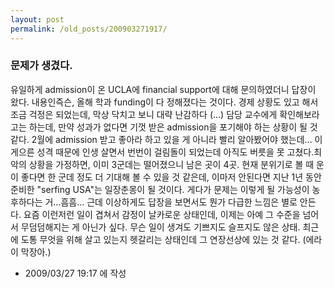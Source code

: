 ```yaml
---
layout: post
permalink: /old_posts/200903271917/
---
```


### 문제가 생겼다.

유일하게 admission이 온 UCLA에 financial support에 대해 문의하였더니 답장이 왔다. 내용인즉슨, 올해 학과 funding이 다 정해졌다는 것이다. 경제 상황도 있고 해서 조금 걱정은 되었는데, 막상 닥치고 보니 대략 난감하다 (...) 담당 교수에게 확인해보라고는 하는데, 만약 성과가 없다면 기껏 받은 admission을 포기해야 하는 상황이 될 것 같다. 2월에 admission 받고 좋아라 하고 있을 게 아니라 빨리 알아봤어야 했는데... 이 게으른 성격 때문에 인생 살면서 번번이 걸림돌이 되었는데 아직도 버릇을 못 고쳤다.최악의 상황을 가정하면, 이미 3군데는 떨어졌으니 남은 곳이 4곳. 현재 분위기로 볼 때 운이 좋다면 한 군데 정도 더 기대해 볼 수 있을 것 같은데, 이마저 안된다면 지난 1년 동안 준비한 "serfing USA"는 일장춘몽이 될 것이다. 게다가 문제는 이렇게 될 가능성이 농후하다는 거...흠흠... 근데 이상하게도 답장을 보면서도 뭔가 다급한 느낌은 별로 안든다. 요즘 이런저런 일이 겹쳐서 감정이 날카로운 상태인데, 이제는 아예 그 수준을 넘어서 무덤덤해지는 게 아닌가 싶다. 무슨 일이 생겨도 기쁘지도 슬프지도 않은 상태. 최근에 도통 무엇을 위해 살고 있는지 헷갈리는 상태인데 그 연장선상에 있는 것 같다. (에라이 막장아.)



- 2009/03/27 19:17 에 작성